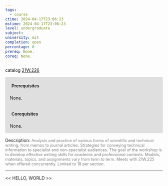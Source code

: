 ```yaml
---
tags:
  - course
ctime: 2024-04-17T23:06:23
mstime: 2024-04-17T23:06:23
level: undergraduate
subject: 
university: mit
completion: open
percentage: 0
prereq: None.
coreq: None.
---
```


catalog [21W.226](http://student.mit.edu/catalog/m21Wa.html#21W.226)

<span style="display: block; padding: 15px; background-color: rgb(100, 100, 100, 0.2);"><font id="m_prereq2663_0" style="display: block; font-family: Arial, sans-serif; font-weight: bold; padding: 5px">Prerequisites</font><br><span id="prereq2663_0">None.</span></span>
<span style="display: block; padding: 15px; background-color: rgb(100, 100, 100, 0.2);"><font id="m_coreq2663_0" style="display: block; font-family: Arial, sans-serif; font-weight: bold; padding: 5px">Corequisites</font><br><span id="coreq2663_0">None.</span></span>

<font style="">Description:</font>
<font style="color: grey; font-size: 0.8rem;">Analysis and practice of various forms of scientific and technical writing, from memos to journal articles. Strategies for conveying technical information to specialist and non-specialist audiences. The goal of the workshop is to develop effective writing skills for academic and professional contexts. Models, materials, topics, and assignments vary from term to term. Meets with 21W.225 when offered concurrently. Limited to 18 per section.</font>



---

<< HELLO, WORLD >>

